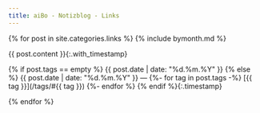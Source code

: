 ```yaml
---
title: aiBo - Notizblog - Links
---
```

{% for post in site.categories.links %}
{% include bymonth.md %}

{{ post.content }}{:.with_timestamp}

{% if post.tags == empty %}
{{ post.date | date: "%d.%m.%Y" }}
{% else %}
{{ post.date | date: "%d.%m.%Y" }}  —
{%- for tag in post.tags -%}
  [{{ tag }}](/tags/#{{ tag }})
{%- endfor %}
{% endif %}{:.timestamp}

{% endfor %}
